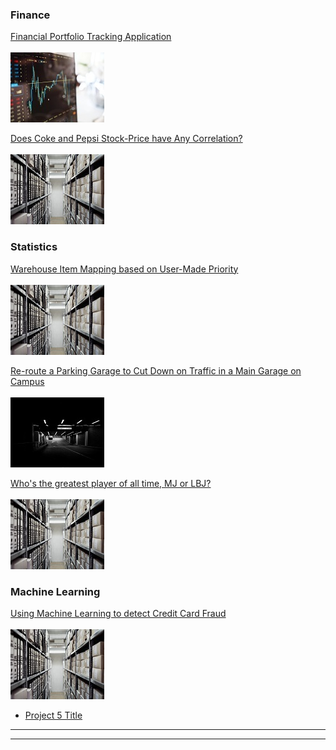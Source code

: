 ### Finance

[Financial Portfolio Tracking Application](/sample_page)
<br><br><img src="images/project1e.jpg?raw=true"/>

[Does Coke and Pepsi Stock-Price have Any Correlation?](/sample_page)
<br><br><img src="images/project2e.jpg?raw=true"/>

### Statistics

[Warehouse Item Mapping based on User-Made Priority](/sample_page)
<br><br><img src="images/project2e.jpg?raw=true"/>

[Re-route a Parking Garage to Cut Down on Traffic in a Main Garage on Campus](/sample_page)
<br><br><img src="images/project3e.jpg?raw=true"/>

[Who's the greatest player of all time, MJ or LBJ?](/sample_page)
<br><br><img src="images/project2e.jpg?raw=true"/>

### Machine Learning

[Using Machine Learning to detect Credit Card Fraud](http://example.com/)
<br><br><img src="images/project2e.jpg?raw=true"/>



- [Project 5 Title](http://example.com/)

---




---
